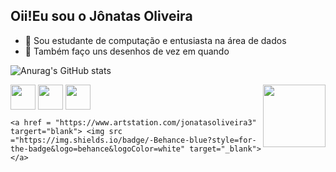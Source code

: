 ## Oii!Eu sou o Jônatas Oliveira 

- 🌱 Sou estudante de computação e entusiasta na área de dados
- 🌱 Também faço uns desenhos de vez em quando

![Anurag's GitHub stats](https://github-readme-stats.vercel.app/api?username=Jonatas-G-Oliveira&show_icons=true&theme=dracula)

<div style = "display: inline_block><br>
  <img align = "center" heigh ="30" width = "40" src="https://cdn.jsdelivr.net/gh/devicons/devicon@latest/icons/microsoftsqlserver/microsoftsqlserver-plain-wordmark.svg" />
  <img align = "center" heigh ="30" width = "40"  src="https://cdn.jsdelivr.net/gh/devicons/devicon@latest/icons/python/python-plain.svg" />
  <img align = "center" heigh ="30" width = "40" src="https://cdn.jsdelivr.net/gh/devicons/devicon@latest/icons/java/java-plain.svg" />
  <img align = "center" heigh ="30" width = "40" src="https://cdn.jsdelivr.net/gh/devicons/devicon@latest/icons/c/c-plain.svg" />
  
  <img align = "right" src="https://github.com/Jonatas-G-Oliveira/Jonatas-G-Oliveira/assets/130922069/2deb736d-2a7f-4f5f-a8bd-89d8b8eecefb" width =" 100px"/>
</div>


	<a href = "https://www.artstation.com/jonatasoliveira3" targert="blank"> <img src ="https://img.shields.io/badge/-Behance-blue?style=for-the-badge&logo=behance&logoColor=white" target="_blank"></a>


